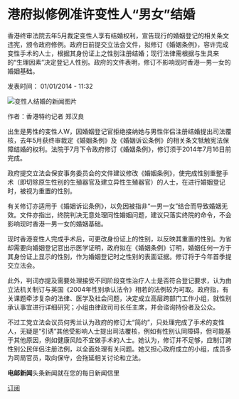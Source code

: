 # 港府拟修例准许变性人“男女”结婚

香港终审法院去年5月裁定变性人享有结婚权利，宣告现行的婚姻登记的相关条文违宪，颁令政府修例。政府日前提交立法会文件，拟修订《婚姻条例》，容许完成变性手术的人士，根据其身份证上之性别注册结婚；现行法律需根据与生具来的“生理因素”决定登记人性别。政府的文件表明，修订不影响现时香港一男一女的婚姻基础。

发表时间： 01/01/2014 - 11:32

![变性人结婚的新闻图片](https://s.rfi.fr/media/display/e1e97c6a-1006-11ea-b495-005056a99247/w:980/p:16x9/jpg_1332.)

作者：香港特约记者 郑汉良

出生是男性的变性人W，因婚姻登记官拒绝接纳她与男性伴侣注册结婚提出司法覆核，去年5月获终审裁定《婚姻条例》及《婚姻诉讼条例》的相关条文牴触宪法保障结婚的权利。法院于7月下令政府修订《婚姻条例》，修订须于2014年7月16日前完成。

政府提交立法会保安事务委员会的文件建议修改《婚姻条例》，使完成性别重整手术（即切除原生性别的生殖器官及建立异性生殖器官）的人士，在进行婚姻登记时，被视为重置的性别。

有关修订亦适用于《婚姻诉讼条例》，以免因被指非“一男一女”结合而导致婚姻无效。文件亦指出，终院判决无意处理同性婚姻问题，建议只落实终院的命令，不会影响现时香港一男一女的婚姻基础。

现时香港变性人完成手术后，可更改身份证上的性别，以反映其重置的性别。为省却需要向婚姻登记官出示医学证明，政府拟在《婚姻条例》订明，婚姻任何一方于其身份证上显示的性别，作为婚姻登记时之性别的表面证据。修订将于今年首季提交立法会。

此外，判词亦提及需要处理接受不同阶段变性治疗人士是否符合登记要求，认为由立法机关制订与英国《2004年性别承认法令》相若的法例较为可取。政府指，有关课题牵涉复杂的法律、医学及社会问题，决定成立高层跨部门工作小组，就性别承认事宜进行详细研究；小组由律政司司长任主席，并会谘询持份者及公众。

不过工党立法会议员何秀兰认为政府的修订太“简约”，只处理完成了手术的变性人，无疑是“引诱”其他受影响人士提出司法覆核，例如有性别认同障碍，但可能基于其他原因，例如健康风险不宜做手术的人士。她认为，修订并不足够，应制订跨性别公民伴侣注册法例，以全面处理有关问题。她又担心政府成立的小组，成员多为司局官员，取向保守，会拖延相关讨论和立法。

**电邮新闻**头条新闻就在您的每日新闻信里

[订阅](https://emailing.rfi.fr/cn/subscribe)